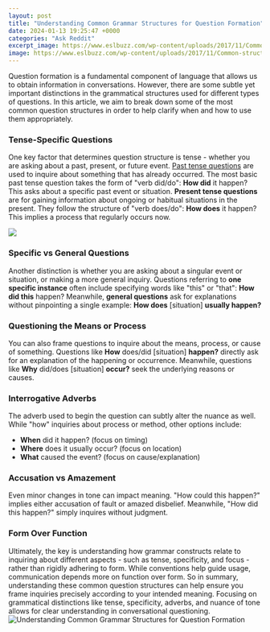```yaml
---
layout: post
title: "Understanding Common Grammar Structures for Question Formation"
date: 2024-01-13 19:25:47 +0000
categories: "Ask Reddit"
excerpt_image: https://www.eslbuzz.com/wp-content/uploads/2017/11/Common-structures-in-english.jpg
image: https://www.eslbuzz.com/wp-content/uploads/2017/11/Common-structures-in-english.jpg
---
```


Question formation is a fundamental component of language that allows us to obtain information in conversations. However, there are some subtle yet important distinctions in the grammatical structures used for different types of questions. In this article, we aim to break down some of the most common question structures in order to help clarify when and how to use them appropriately.
### Tense-Specific Questions
One key factor that determines question structure is tense - whether you are asking about a past, present, or future event. 
[Past tense questions](https://yt.io.vn/collection/albro) are used to inquire about something that has already occurred. The most basic past tense question takes the form of "verb did/do": **How did** it happen? This asks about a specific past event or situation. 
**Present tense questions** are for gaining information about ongoing or habitual situations in the present. They follow the structure of "verb does/do": **How does** it happen? This implies a process that regularly occurs now.

![](http://media.llb.re.s3.amazonaws.com/pub/notes/question_sentences.jpg)
### Specific vs General Questions
Another distinction is whether you are asking about a singular event or situation, or making a more general inquiry. 
Questions referring to **one specific instance** often include specifying words like "this" or "that": **How did this** happen? Meanwhile, **general questions** ask for explanations without pinpointing a single example: **How does** [situation] **usually happen?**   
### Questioning the Means or Process
You can also frame questions to inquire about the means, process, or cause of something. Questions like **How** does/did [situation] **happen?** directly ask for an explanation of the happening or occurrence. Meanwhile, questions like **Why** did/does [situation] **occur?** seek the underlying reasons or causes.
### Interrogative Adverbs 
The adverb used to begin the question can subtly alter the nuance as well. While "how" inquiries about process or method, other options include:
- **When** did it happen? (focus on timing)
- **Where** does it usually occur? (focus on location)   
- **What** caused the event? (focus on cause/explanation)
### Accusation vs Amazement
Even minor changes in tone can impact meaning. "How could this happen?" implies either accusation of fault or amazed disbelief. Meanwhile, "How did this happen?" simply inquires without judgment.
### Form Over Function
Ultimately, the key is understanding how grammar constructs relate to inquiring about different aspects - such as tense, specificity, and focus - rather than rigidly adhering to form. While conventions help guide usage, communication depends more on function over form.
So in summary, understanding these common question structures can help ensure you frame inquiries precisely according to your intended meaning. Focusing on grammatical distinctions like tense, specificity, adverbs, and nuance of tone allows for clear understanding in conversational questioning.
![Understanding Common Grammar Structures for Question Formation](https://www.eslbuzz.com/wp-content/uploads/2017/11/Common-structures-in-english.jpg)